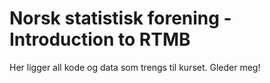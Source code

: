 # Norsk statistisk forening - Introduction to RTMB

Her ligger all kode og data som trengs til kurset. Gleder meg!